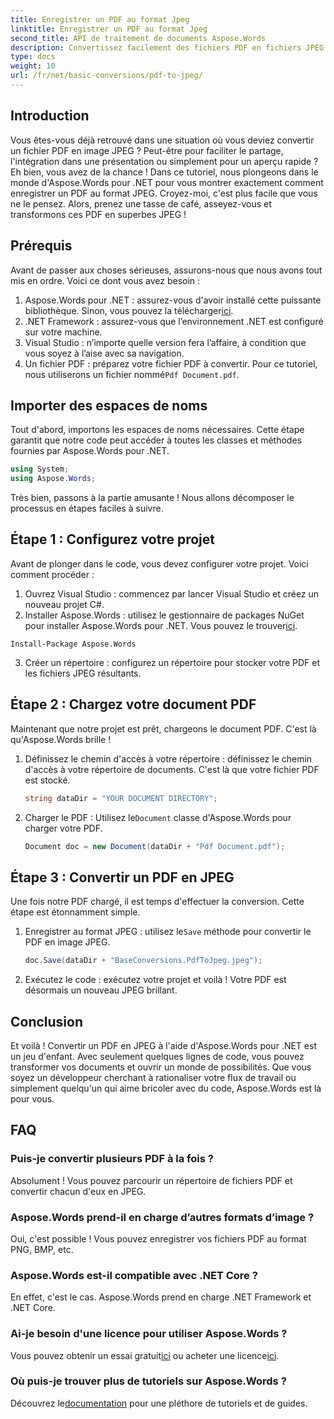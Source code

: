 ```yaml
---
title: Enregistrer un PDF au format Jpeg
linktitle: Enregistrer un PDF au format Jpeg
second_title: API de traitement de documents Aspose.Words
description: Convertissez facilement des fichiers PDF en fichiers JPEG à l'aide d'Aspose.Words pour .NET. Suivez notre guide détaillé avec des exemples et des FAQ. Idéal pour les développeurs et les passionnés.
type: docs
weight: 10
url: /fr/net/basic-conversions/pdf-to-jpeg/
---
```

## Introduction

Vous êtes-vous déjà retrouvé dans une situation où vous deviez convertir un fichier PDF en image JPEG ? Peut-être pour faciliter le partage, l'intégration dans une présentation ou simplement pour un aperçu rapide ? Eh bien, vous avez de la chance ! Dans ce tutoriel, nous plongeons dans le monde d'Aspose.Words pour .NET pour vous montrer exactement comment enregistrer un PDF au format JPEG. Croyez-moi, c'est plus facile que vous ne le pensez. Alors, prenez une tasse de café, asseyez-vous et transformons ces PDF en superbes JPEG !

## Prérequis

Avant de passer aux choses sérieuses, assurons-nous que nous avons tout mis en ordre. Voici ce dont vous avez besoin :

1. Aspose.Words pour .NET : assurez-vous d'avoir installé cette puissante bibliothèque. Sinon, vous pouvez la télécharger[ici](https://releases.aspose.com/words/net/).
2. .NET Framework : assurez-vous que l’environnement .NET est configuré sur votre machine.
3. Visual Studio : n’importe quelle version fera l’affaire, à condition que vous soyez à l’aise avec sa navigation.
4.  Un fichier PDF : préparez votre fichier PDF à convertir. Pour ce tutoriel, nous utiliserons un fichier nommé`Pdf Document.pdf`.

## Importer des espaces de noms

Tout d'abord, importons les espaces de noms nécessaires. Cette étape garantit que notre code peut accéder à toutes les classes et méthodes fournies par Aspose.Words pour .NET.

```csharp
using System;
using Aspose.Words;
```

Très bien, passons à la partie amusante ! Nous allons décomposer le processus en étapes faciles à suivre.

## Étape 1 : Configurez votre projet

Avant de plonger dans le code, vous devez configurer votre projet. Voici comment procéder :

1. Ouvrez Visual Studio : commencez par lancer Visual Studio et créez un nouveau projet C#.
2.  Installer Aspose.Words : utilisez le gestionnaire de packages NuGet pour installer Aspose.Words pour .NET. Vous pouvez le trouver[ici](https://releases.aspose.com/words/net/).

```shell
Install-Package Aspose.Words
```

3. Créer un répertoire : configurez un répertoire pour stocker votre PDF et les fichiers JPEG résultants.

## Étape 2 : Chargez votre document PDF

Maintenant que notre projet est prêt, chargeons le document PDF. C'est là qu'Aspose.Words brille !

1. Définissez le chemin d'accès à votre répertoire : définissez le chemin d'accès à votre répertoire de documents. C'est là que votre fichier PDF est stocké.

    ```csharp
    string dataDir = "YOUR DOCUMENT DIRECTORY";
    ```

2.  Charger le PDF : Utilisez le`Document` classe d'Aspose.Words pour charger votre PDF.

    ```csharp
    Document doc = new Document(dataDir + "Pdf Document.pdf");
    ```

## Étape 3 : Convertir un PDF en JPEG

Une fois notre PDF chargé, il est temps d'effectuer la conversion. Cette étape est étonnamment simple.

1.  Enregistrer au format JPEG : utilisez le`Save` méthode pour convertir le PDF en image JPEG.

    ```csharp
    doc.Save(dataDir + "BaseConversions.PdfToJpeg.jpeg");
    ```

2. Exécutez le code : exécutez votre projet et voilà ! Votre PDF est désormais un nouveau JPEG brillant.

## Conclusion

Et voilà ! Convertir un PDF en JPEG à l'aide d'Aspose.Words pour .NET est un jeu d'enfant. Avec seulement quelques lignes de code, vous pouvez transformer vos documents et ouvrir un monde de possibilités. Que vous soyez un développeur cherchant à rationaliser votre flux de travail ou simplement quelqu'un qui aime bricoler avec du code, Aspose.Words est là pour vous.

## FAQ

### Puis-je convertir plusieurs PDF à la fois ?
Absolument ! Vous pouvez parcourir un répertoire de fichiers PDF et convertir chacun d'eux en JPEG.

### Aspose.Words prend-il en charge d’autres formats d’image ?
Oui, c'est possible ! Vous pouvez enregistrer vos fichiers PDF au format PNG, BMP, etc.

### Aspose.Words est-il compatible avec .NET Core ?
En effet, c'est le cas. Aspose.Words prend en charge .NET Framework et .NET Core.

### Ai-je besoin d'une licence pour utiliser Aspose.Words ?
 Vous pouvez obtenir un essai gratuit[ici](https://releases.aspose.com/) ou acheter une licence[ici](https://purchase.aspose.com/buy).

### Où puis-je trouver plus de tutoriels sur Aspose.Words ?
 Découvrez le[documentation](https://reference.aspose.com/words/net/) pour une pléthore de tutoriels et de guides.

